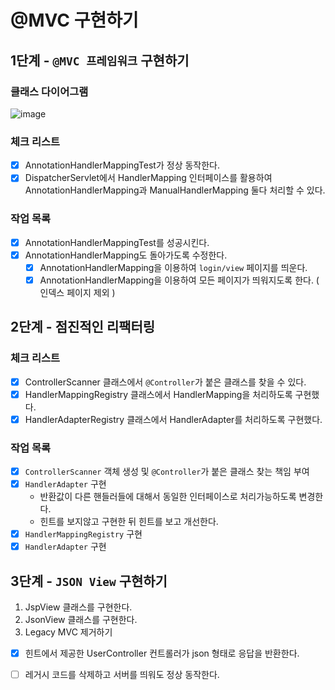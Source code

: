# @MVC 구현하기

## 1단계 - `@MVC 프레임워크` 구현하기

### 클래스 다이어그램

![image](https://user-images.githubusercontent.com/52696169/190914907-beb1d419-d550-4b4e-9f4d-b3948fbb551b.png)

### 체크 리스트

- [x] AnnotationHandlerMappingTest가 정상 동작한다.
- [x] DispatcherServlet에서 HandlerMapping 인터페이스를 활용하여 AnnotationHandlerMapping과 ManualHandlerMapping 둘다 처리할 수 있다.

### 작업 목록

- [x] AnnotationHandlerMappingTest를 성공시킨다.
- [x] AnnotationHandlerMapping도 돌아가도록 수정한다.
    - [x] AnnotationHandlerMapping을 이용하여 `login/view` 페이지를 띄운다.
    - [x] AnnotationHandlerMapping을 이용하여 모든 페이지가 띄워지도록 한다. ( 인덱스 페이지 제외 )

## 2단계 - 점진적인 리팩터링

### 체크 리스트

- [x] ControllerScanner 클래스에서 `@Controller`가 붙은 클래스를 찾을 수 있다.
- [x] HandlerMappingRegistry 클래스에서 HandlerMapping을 처리하도록 구현했다.
- [x] HandlerAdapterRegistry 클래스에서 HandlerAdapter를 처리하도록 구현했다.

### 작업 목록

- [x] `ControllerScanner` 객체 생성 및 `@Controller`가 붙은 클래스 찾는 책임 부여
- [x] `HandlerAdapter` 구현
    - 반환값이 다른 핸들러들에 대해서 동일한 인터페이스로 처리가능하도록 변경한다.
    - 힌트를 보지않고 구현한 뒤 힌트를 보고 개선한다.
- [x] `HandlerMappingRegistry` 구현
- [x] `HandlerAdapter` 구현

## 3단계 - `JSON View` 구현하기

1. JspView 클래스를 구현한다.
2. JsonView 클래스를 구현한다.
3. Legacy MVC 제거하기

- [x] 힌트에서 제공한 UserController 컨트롤러가 json 형태로 응답을 반환한다.
- [ ] 레거시 코드를 삭제하고 서버를 띄워도 정상 동작한다.

